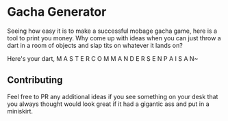 # Gacha Generator

Seeing how easy it is to make a successful mobage gacha game, here is a tool to print you money. Why come up
with ideas when you can just throw a dart in a room of objects and slap tits on whatever it lands on? 

Here's your dart, M A S T E R C O M M A N D E R S E N P A I S A N~ 

## Contributing

Feel free to PR any additional ideas if you see something on your desk that you always thought would look great
if it had a gigantic ass and put in a miniskirt. 